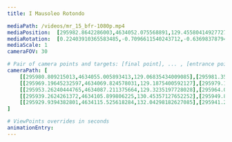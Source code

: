 ```yaml
---
title: I Mausoleo Rotondo

mediaPath: /videos/mr_15_bfr-1080p.mp4
mediaPosition:  [295982.8642286003,4634052.075568891,129.45580414927727]
mediaRotation:  [0.22403910365583485,-0.7096611540243712,-0.6369837879471411,0.2010949536771107]
mediaScale: 1
cameraFOV: 30

# Pair of camera points and targets: [final point], ... , [entrance point]
cameraPath: [
    [[295980.809215013,4634055.005893413,129.06835434009085],[295981.3569164697,4634054.2249044115,129.171617319077]],
    [[295969.19645232597,4634069.824578031,129.1875400592127],[295979.1516037445,4634056.669589632,128.8854796823663]],
    [[295953.26240444765,4634087.211375664,129.3235197728028],[295964.0130525592,4634074.695063902,129.19900044539244]],
    [[295939.2624261372,4634105.899806225,130.45357127652252],[295949.85826453165,4634093.281273568,129.58705970358204]],
    [[295929.9394382801,4634115.525618284,132.04298182627085],[295941.22170392604,4634103.632816568,130.16634940832978]]
]

# ViewPoints overrides in seconds
animationEntry:
---
```

